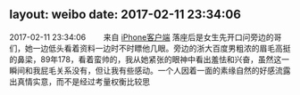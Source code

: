 layout: weibo
date: 2017-02-11 23:34:06
---
2017-02-11 23:34:06  &nbsp;&nbsp;&nbsp;&nbsp;&nbsp;&nbsp; 来自 <a href="http://app.weibo.com/t/feed/9ksdit" rel="nofollow">iPhone客户端</a>
落座后是女生先开口问旁边的哥们，她一边低头看着资料一边时不时瞟他几眼。旁边的浙大百度男粗浓的眉毛高挺的鼻梁，89年178，看着蛮帅的，我从她紧张的眼神中看出羞怯和兴奋，虽然这一瞬间和我屁毛关系没有，但让我有些感动。一个人因着一面的素缘自然的好感流露出真情实意，而不是经过考量权衡比较思 ​​​
